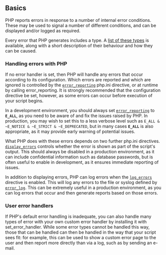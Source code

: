 Basics
------

PHP reports errors in response to a number of internal error conditions.
These may be used to signal a number of different conditions, and can be
displayed and/or logged as required.

Every error that PHP generates includes a type. A
<a href="/errorfunc/constants.html" class="link">list of these types</a>
is available, along with a short description of their behaviour and how
they can be caused.

### Handling errors with PHP

If no error handler is set, then PHP will handle any errors that occur
according to its configuration. Which errors are reported and which are
ignored is controlled by the
<a href="/errorfunc/setup.html#PHP%20Constants%20outside%20of%20PHP" class="link"><code class="parameter">error_reporting</code></a>
php.ini directive, or at runtime by calling <span
class="function">error\_reporting</span>. It is strongly recommended
that the configuration directive be set, however, as some errors can
occur before execution of your script begins.

In a development environment, you should always set
<a href="/errorfunc/setup.html#PHP%20Constants%20outside%20of%20PHP" class="link"><code class="parameter">error_reporting</code></a>
to **`E_ALL`**, as you need to be aware of and fix the issues raised by
PHP. In production, you may wish to set this to a less verbose level
such as `E_ALL & ~E_NOTICE & ~E_STRICT & ~E_DEPRECATED`, but in many
cases **`E_ALL`** is also appropriate, as it may provide early warning
of potential issues.

What PHP does with these errors depends on two further php.ini
directives.
<a href="/errorfunc/setup.html#" class="link"><code class="parameter">display_errors</code></a>
controls whether the error is shown as part of the script's output. This
should always be disabled in a production environment, as it can include
confidential information such as database passwords, but is often useful
to enable in development, as it ensures immediate reporting of issues.

In addition to displaying errors, PHP can log errors when the
<a href="/errorfunc/setup.html#" class="link"><code class="parameter">log_errors</code></a>
directive is enabled. This will log any errors to the file or syslog
defined by
<a href="/errorfunc/setup.html#" class="link"><code class="parameter">error_log</code></a>.
This can be extremely useful in a production environment, as you can log
errors that occur and then generate reports based on those errors.

### User error handlers

If PHP's default error handling is inadequate, you can also handle many
types of error with your own custom error handler by installing it with
<span class="function">set\_error\_handler</span>. While some error
types cannot be handled this way, those that can be handled can then be
handled in the way that your script sees fit: for example, this can be
used to show a custom error page to the user and then report more
directly than via a log, such as by sending an e-mail.
